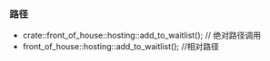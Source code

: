 ### 路径

 - crate::front_of_house::hosting::add_to_waitlist(); // 绝对路径调用
 - front_of_house::hosting::add_to_waitlist();  //相对路径

<!--stackedit_data:
eyJoaXN0b3J5IjpbLTE0ODUxMTE3MjEsLTIwODg3NDY2MTJdfQ
==
-->